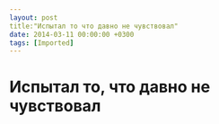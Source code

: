 ```yaml
---
layout: post
title:"Испытал то что давно не чувствовал"
date: 2014-03-11 00:00:00 +0300
tags: [Imported]
---
```

# Испытал то, что давно не чувствовал 

